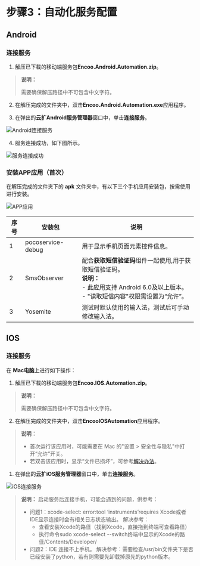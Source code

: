 # 步骤3：自动化服务配置

## Android

### 连接服务

1. 解压已下载的移动端服务包**Encoo.Android.Automation.zip**。

> **说明：**
>
> 需要确保解压路径中不可包含中文字符。

2. 在解压完成的文件夹中，双击**Encoo.Android.Automation.exe**应用程序。

3. 在弹出的**云扩Android服务管理器**窗口中，单击**连接服务**。

![Android连接服务](https://docimages.blob.core.chinacloudapi.cn/images/Studio/Andriodconnect20201104.png)

4. 服务连接成功，如下图所示。

![服务连接成功](https://docimages.blob.core.chinacloudapi.cn/images/Studio/serverconnectsucess20201104.png)

### 安装APP应用（首次）

在解压完成的文件夹下的 **apk** 文件夹中，有以下三个手机应用安装包，按需使用进行安装。

![APP应用](https://docimages.blob.core.chinacloudapi.cn/images/Studio/app20201104.png)

| **序号** | **安装包**        | **说明**                                               |
| -------- | ----------------- | ------------------------------------------------------ |
| 1        | pocoservice-debug | 用于显示手机页面元素控件信息。                         |
| 2        | SmsObserver       | 配合**获取短信验证码**组件一起使用,用于获取短信验证码。<br>**说明：**<br>- 此应用支持 Android 6.0及以上版本。<br>- "读取短信内容"权限需设置为“允许”。 |
| 3        | Yosemite          | 测试时默认使用的输入法，测试后可手动修改输入法。       |

## IOS

### 连接服务

在 **Mac电脑**上进行如下操作：

1. 解压已下载的移动端服务包**Encoo.IOS.Automation.zip**。

> **说明：**
>
> 需要确保解压路径中不可包含中文字符。

2. 在解压完成的文件夹中，双击**EncooIOSAutomation**应用程序。
>**说明：**
>- 首次运行该应用时，可能需要在 Mac 的"设置 > 安全性与隐私"中打开“允许”开关。
>- 若双击该应用时，显示“文件已损坏”，可参考[解决办法](https://www.macdo.cn/925.html)。

1. 在弹出的**云扩iOS服务管理器**窗口中，单击**连接服务**。

![iOS连接服务](https://docimages.blob.core.chinacloudapi.cn/images/Studio/iosconnect20201104.png)
>**说明：**
>启动服务后连接手机，可能会遇到的问题，供参考：
>  - 问题1：xcode-select: error:tool ‘instruments’requires Xcode或者IDE显示连接时会有相关日志状态输出。
>  解决参考：
 >     - 查看安装Xcode的路径（找到Xcode，直接拖到终端可查看路径）
 >    -  执行命令sudo xcode-select --switch终端中显示的Xcode的路径/Contents/Developer/
 > - 问题2：IDE 连接不上手机。
 >  解决参考：需要检查/usr/bin文件夹下是否已经安装了python，若有则需要先卸载掉原先的python版本。